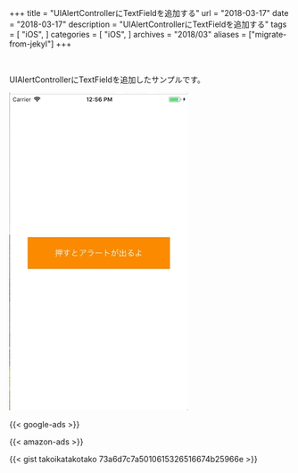 +++
title = "UIAlertControllerにTextFieldを追加する"
url = "2018-03-17"
date = "2018-03-17"
description = "UIAlertControllerにTextFieldを追加する"
tags = [
    "iOS",
]
categories = [
    "iOS",
]
archives = "2018/03"
aliases = ["migrate-from-jekyl"]
+++

<br>

UIAlertControllerにTextFieldを追加したサンプルです。  

![alt](1.gif)

<!-- Google Ads -->
{{< google-ads >}}

<!-- Amazon Ads -->
{{< amazon-ads >}}

{{< gist takoikatakotako 73a6d7c7a5010615326516674b25966e >}}
